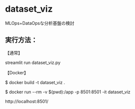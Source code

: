 # dataset_viz
MLOps+DataOpsな分析基盤の検討

## 実行方法：
【通常】

streamlit run dataset_viz.py

【Docker】

$ docker build -t dataset_viz .

$ docker run --rm -v $(pwd):/app -p 8501:8501 -it dataset_viz

http://localhost:8501/
